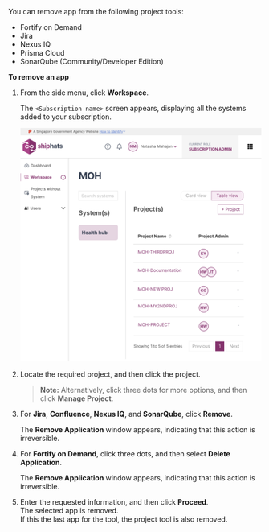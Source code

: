 You can remove app from the following project tools:

- Fortify on Demand
- Jira
- Nexus IQ
- Prisma Cloud
- SonarQube (Community/Developer Edition)



**To remove an app**


1. From the side menu, click **Workspace**.
    
    The `<Subscription name>` screen appears, displaying all the systems added to your subscription.

    ![view systems](./images/view-systems.png)

1. Locate the required project, and then click the project.

    > **Note:** Alternatively, click three dots for more options, and then click **Manage Project**.

1. For **Jira**, **Confluence**, **Nexus IQ**, and **SonarQube**, click **Remove**. 

    The **Remove Application** window appears, indicating that this action is irreversible.

1. For **Fortify on Demand**, click three dots, and then select **Delete Application**.

    The **Remove Application** window appears, indicating that this action is irreversible.

1. Enter the requested information, and then click **Proceed**.  
    The selected app is removed.  
    If this the last app for the tool, the project tool is also removed. 
